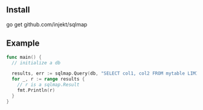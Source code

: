 Install
-------

  go get github.com/injekt/sqlmap

Example
-------

```go
func main() {
  // initialize a db

  results, err := sqlmap.Query(db, "SELECT col1, col2 FROM mytable LIMIT 5")
  for _, r := range results {
    // r is a sqlmap.Result
    fmt.Println(r)
  }
}
```